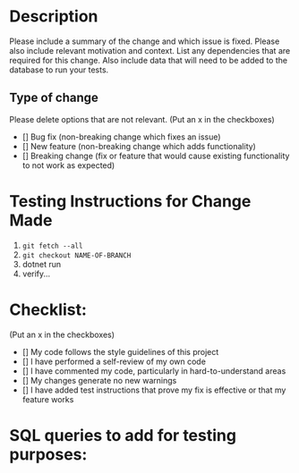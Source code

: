 # Description
Please include a summary of the change and which issue is fixed. Please also include relevant motivation and context. List any dependencies that are required for this change. Also include data that will need to be added to the database to run your tests.

## Type of change
Please delete options that are not relevant. (Put an x in the checkboxes)
- [] Bug fix (non-breaking change which fixes an issue)
- [] New feature (non-breaking change which adds functionality)
- [] Breaking change (fix or feature that would cause existing functionality to not work as expected)

# Testing Instructions for Change Made
1. `git fetch --all`
1. `git checkout NAME-OF-BRANCH`
1. dotnet run
1. verify...


# Checklist:
(Put an x in the checkboxes)
- [] My code follows the style guidelines of this project
- [] I have performed a self-review of my own code
- [] I have commented my code, particularly in hard-to-understand areas
- [] My changes generate no new warnings
- [] I have added test instructions that prove my fix is effective or that my feature works

# SQL queries to add for testing purposes:




